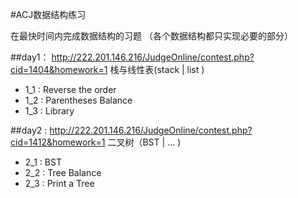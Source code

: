 #ACJ数据结构练习

在最快时间内完成数据结构的习题
（各个数据结构都只实现必要的部分）


##day1：
http://222.201.146.216/JudgeOnline/contest.php?cid=1404&homework=1
栈与线性表(stack | list )

* 1_1 : Reverse the order
* 1_2 : Parentheses Balance
* 1_3 : Library

##day2 :
http://222.201.146.216/JudgeOnline/contest.php?cid=1412&homework=1
二叉树（BST | ... ) 

* 2_1 : BST
* 2_2 : Tree Balance
* 2_3 : Print a Tree